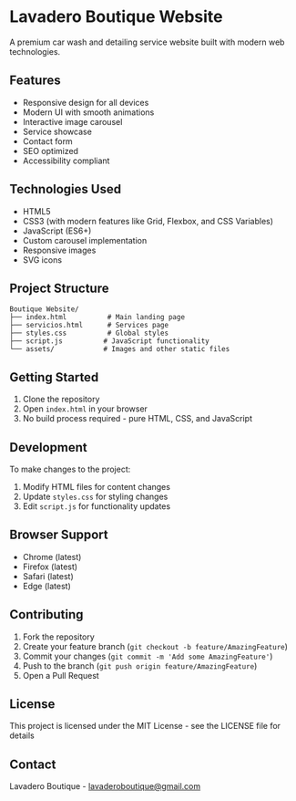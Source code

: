 # Lavadero Boutique Website

A premium car wash and detailing service website built with modern web technologies.

## Features

- Responsive design for all devices
- Modern UI with smooth animations
- Interactive image carousel
- Service showcase
- Contact form
- SEO optimized
- Accessibility compliant

## Technologies Used

- HTML5
- CSS3 (with modern features like Grid, Flexbox, and CSS Variables)
- JavaScript (ES6+)
- Custom carousel implementation
- Responsive images
- SVG icons

## Project Structure

```
Boutique Website/
├── index.html          # Main landing page
├── servicios.html      # Services page
├── styles.css          # Global styles
├── script.js          # JavaScript functionality
└── assets/            # Images and other static files
```

## Getting Started

1. Clone the repository
2. Open `index.html` in your browser
3. No build process required - pure HTML, CSS, and JavaScript

## Development

To make changes to the project:

1. Modify HTML files for content changes
2. Update `styles.css` for styling changes
3. Edit `script.js` for functionality updates

## Browser Support

- Chrome (latest)
- Firefox (latest)
- Safari (latest)
- Edge (latest)

## Contributing

1. Fork the repository
2. Create your feature branch (`git checkout -b feature/AmazingFeature`)
3. Commit your changes (`git commit -m 'Add some AmazingFeature'`)
4. Push to the branch (`git push origin feature/AmazingFeature`)
5. Open a Pull Request

## License

This project is licensed under the MIT License - see the LICENSE file for details

## Contact

Lavadero Boutique - lavaderoboutique@gmail.com 